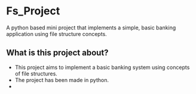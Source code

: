 # Fs_Project
A python based mini project that implements a simple, basic banking application using file structure concepts.

## What is this project about?

* This project aims to implement a basic banking system using concepts of file structures.
* The project has been made in python.
* 
